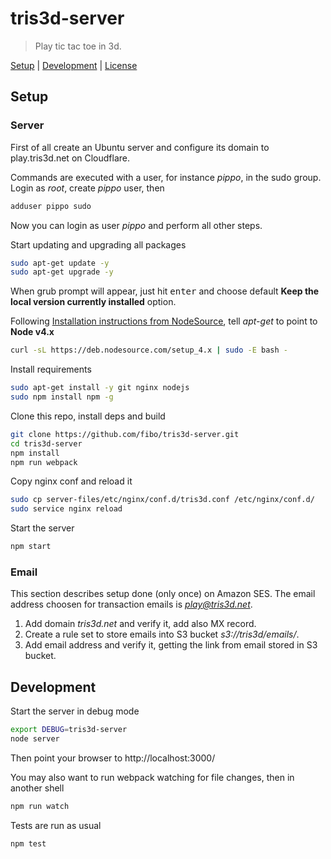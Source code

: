 # tris3d-server

> Play tic tac toe in 3d.

[Setup](#setup) |
[Development](#development) |
[License](#license)

## Setup

### Server

First of all create an Ubuntu server and configure its domain to
play.tris3d.net on Cloudflare.

Commands are executed with a user, for instance *pippo*, in the sudo group.
Login as *root*, create *pippo* user, then

```bash
adduser pippo sudo
```

Now you can login as user *pippo* and perform all other steps.

Start updating and upgrading all packages

```bash
sudo apt-get update -y
sudo apt-get upgrade -y
```

When grub prompt will appear, just hit <kbd>enter</kbd> and choose default
**Keep the local version currently installed** option.

Following [Installation instructions from NodeSource](https://github.com/nodesource/distributions#debinstall), tell *apt-get* to point to **Node v4.x**

```bash
curl -sL https://deb.nodesource.com/setup_4.x | sudo -E bash -
```

Install requirements

```bash
sudo apt-get install -y git nginx nodejs
sudo npm install npm -g
```

Clone this repo, install deps and build

```bash
git clone https://github.com/fibo/tris3d-server.git
cd tris3d-server
npm install
npm run webpack
```

Copy nginx conf and reload it

```bash
sudo cp server-files/etc/nginx/conf.d/tris3d.conf /etc/nginx/conf.d/
sudo service nginx reload
```

Start the server

```bash
npm start
```

### Email

This section describes setup done (only once) on Amazon SES. The email address
choosen for transaction emails is *play@tris3d.net*.

1. Add domain *tris3d.net* and verify it, add also MX record.
2. Create a rule set to store emails into S3 bucket *s3://tris3d/emails/*.
3. Add email address and verify it, getting the link from email stored in S3 bucket.

## Development

Start the server in debug mode

```bash
export DEBUG=tris3d-server
node server
```

Then point your browser to http://localhost:3000/

You may also want to run webpack watching for file changes, then in another shell

```bash
npm run watch
```

Tests are run as usual

```bash
npm test
```

